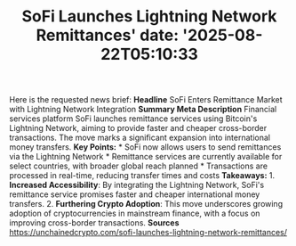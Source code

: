﻿---
title: "SoFi Launches Lightning Network Remittances'
date: '2025-08-22T05:10:33"
category: "Markets"
summary: ""
slug: "sofi launches lightning network remittances"
source_urls:
  - "https://unchainedcrypto.com/sofi-launches-lightning-network-remittances/"
seo:
  title: "SoFi Launches Lightning Network Remittances | Hash n Hedge'
  description: '"
  keywords: ["news", "markets", "brief"]
---
Here is the requested news brief:  **Headline** SoFi Enters Remittance Market with Lightning Network Integration  **Summary Meta Description** Financial services platform SoFi launches remittance services using Bitcoin's Lightning Network, aiming to provide faster and cheaper cross-border transactions. The move marks a significant expansion into international money transfers.  **Key Points:**  * SoFi now allows users to send remittances via the Lightning Network * Remittance services are currently available for select countries, with broader global reach planned * Transactions are processed in real-time, reducing transfer times and costs  **Takeaways:**  1. **Increased Accessibility**: By integrating the Lightning Network, SoFi's remittance service promises faster and cheaper international money transfers. 2. **Furthering Crypto Adoption**: This move underscores growing adoption of cryptocurrencies in mainstream finance, with a focus on improving cross-border transactions.  **Sources** https://unchainedcrypto.com/sofi-launches-lightning-network-remittances/ 
